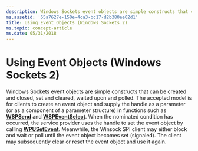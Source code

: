 ```yaml
---
description: Windows Sockets event objects are simple constructs that can be created and closed, set and cleared, waited upon and polled.
ms.assetid: '65a7627e-150e-4ca3-bc17-d2b380ee02d1'
title: Using Event Objects (Windows Sockets 2)
ms.topic: concept-article
ms.date: 05/31/2018
---
```


# Using Event Objects (Windows Sockets 2)

Windows Sockets event objects are simple constructs that can be created and closed, set and cleared, waited upon and polled. The accepted model is for clients to create an event object and supply the handle as a parameter (or as a component of a parameter structure) in functions such as [**WSPSend**](/previous-versions/windows/hardware/network/ff566316(v=vs.85)) and [**WSPEventSelect**](/previous-versions/windows/hardware/network/ff566287(v=vs.85)). When the nominated condition has occurred, the service provider uses the handle to set the event object by calling [**WPUSetEvent**](/windows/desktop/api/Ws2spi/nf-ws2spi-wpusetevent). Meanwhile, the Winsock SPI client may either block and wait or poll until the event object becomes set (signaled). The client may subsequently clear or reset the event object and use it again.

 

 
